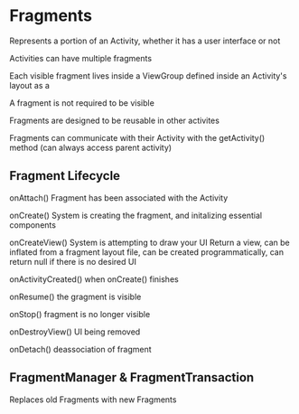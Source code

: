 # Fragments

Represents a portion of an Activity, whether it has a user interface or not

Activities can have multiple fragments

Each visible fragment lives inside a ViewGroup defined inside an Activity's layout as a <fragment>

A fragment is not required to be visible

Fragments are designed to be reusable in other activites

Fragments can communicate with their Activity with the getActivity() method (can always access parent activity)

## Fragment Lifecycle

onAttach() Fragment has been associated with the Activity

onCreate()
System is creating the fragment, and initalizing essential components

onCreateView()
System is attempting to draw your UI
Return a view, can be inflated from a fragment layout file, can be created programmatically, can return null if there is no desired UI

onActivityCreated() when onCreate() finishes

onResume() the gragment is visible

onStop() fragment is no longer visible

onDestroyView() UI being removed

onDetach() deassociation of fragment

## FragmentManager & FragmentTransaction

Replaces old Fragments with new Fragments